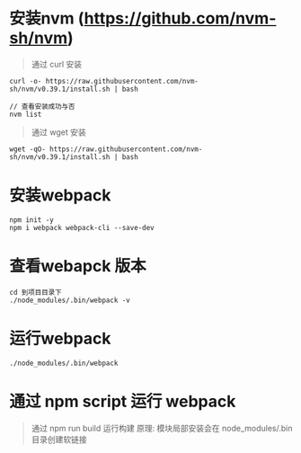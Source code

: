 # 安装nvm (https://github.com/nvm-sh/nvm)
> 通过 curl 安装
```
curl -o- https://raw.githubusercontent.com/nvm-sh/nvm/v0.39.1/install.sh | bash

// 查看安装成功与否
nvm list
```
> 通过 wget 安装
```
wget -qO- https://raw.githubusercontent.com/nvm-sh/nvm/v0.39.1/install.sh | bash
```

# 安装webpack
```
npm init -y
npm i webpack webpack-cli --save-dev
```

# 查看webapck 版本
```
cd 到项目目录下
./node_modules/.bin/webpack -v
```

# 运行webpack
```
./node_modules/.bin/webpack
```
# 通过 npm script 运行 webpack
> 通过 npm run build 运行构建
> 原理: 模块局部安装会在 node_modules/.bin 目录创建软链接